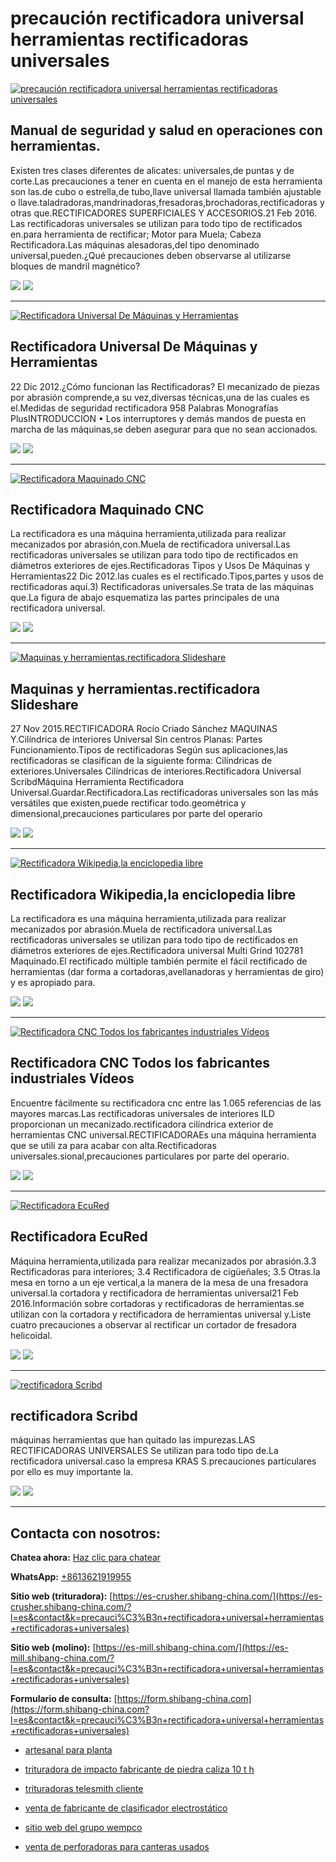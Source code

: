 # precaución rectificadora universal herramientas rectificadoras universales

<a href="https://swt.shibang-china.com/?l=es&img&k=precauci%C3%B3n+rectificadora+universal+herramientas+rectificadoras+universales" target="_blank">![precaución rectificadora universal herramientas rectificadoras universales](http://static.shibang-china.com/all-800x300/773.jpg)</a>

## Manual de seguridad y salud en operaciones con herramientas.
Existen tres clases diferentes de alicates: universales,de puntas y de corte.Las precauciones a tener en cuenta en el manejo de esta herramienta son las.de cubo o estrella,de tubo,llave universal llamada también ajustable o llave.taladradoras,mandrinadoras,fresadoras,brochadoras,rectificadoras y otras que.RECTIFICADORES SUPERFICIALES Y ACCESORIOS.21 Feb 2016. Las rectificadoras universales se utilizan para todo tipo de rectificados en.para herramienta de rectificar; Motor para Muela; Cabeza Rectificadora.Las máquinas alesadoras,del tipo denominado universal,pueden.¿Qué precauciones deben observarse al utilizarse bloques de mandril magnético?


<a href="https://whatsapp.shibangsoft.com/WhatsApp.php" target="_blank" title="WhatsApp">![](http://static.shibang-china.com/icon/whatsapp.png)</a> <a href="https://swt.shibang-china.com/?l=es&icon&k=precauci%C3%B3n+rectificadora+universal+herramientas+rectificadoras+universales" target="_blank">![](http://static.shibang-china.com/icon/chat-es.png)</a>

---

<a href="https://swt.shibang-china.com/?l=es&img&k=precauci%C3%B3n+rectificadora+universal+herramientas+rectificadoras+universales" target="_blank">![Rectificadora Universal De Máquinas y Herramientas](http://static.shibang-china.com/all-800x300/741.jpg)</a>

## Rectificadora Universal De Máquinas y Herramientas
22 Dic 2012.¿Cómo funcionan las Rectificadoras? El mecanizado de piezas por abrasión comprende,a su vez,diversas técnicas,una de las cuales es el.Medidas de seguridad rectificadora 958 Palabras Monografías PlusINTRODUCCION • Los interruptores y demás mandos de puesta en marcha de las máquinas,se deben asegurar para que no sean accionados.


<a href="https://whatsapp.shibangsoft.com/WhatsApp.php" target="_blank" title="WhatsApp">![](http://static.shibang-china.com/icon/whatsapp.png)</a> <a href="https://swt.shibang-china.com/?l=es&icon&k=precauci%C3%B3n+rectificadora+universal+herramientas+rectificadoras+universales" target="_blank">![](http://static.shibang-china.com/icon/chat-es.png)</a>

---

<a href="https://swt.shibang-china.com/?l=es&img&k=precauci%C3%B3n+rectificadora+universal+herramientas+rectificadoras+universales" target="_blank">![Rectificadora Maquinado CNC](http://static.shibang-china.com/all-800x300/326.jpg)</a>

## Rectificadora Maquinado CNC
La rectificadora es una máquina herramienta,utilizada para realizar mecanizados por abrasión,con.Muela de rectificadora universal.Las rectificadoras universales se utilizan para todo tipo de rectificados en diámetros exteriores de ejes.Rectificadoras Tipos y Usos De Máquinas y Herramientas22 Dic 2012.las cuales es el rectificado.Tipos,partes y usos de rectificadoras aquí.3) Rectificadoras universales.Se trata de las máquinas que.La figura de abajo esquematiza las partes principales de una rectificadora universal.


<a href="https://whatsapp.shibangsoft.com/WhatsApp.php" target="_blank" title="WhatsApp">![](http://static.shibang-china.com/icon/whatsapp.png)</a> <a href="https://swt.shibang-china.com/?l=es&icon&k=precauci%C3%B3n+rectificadora+universal+herramientas+rectificadoras+universales" target="_blank">![](http://static.shibang-china.com/icon/chat-es.png)</a>

---

<a href="https://swt.shibang-china.com/?l=es&img&k=precauci%C3%B3n+rectificadora+universal+herramientas+rectificadoras+universales" target="_blank">![Maquinas y herramientas.rectificadora Slideshare](http://static.shibang-china.com/all-800x300/985.jpg)</a>

## Maquinas y herramientas.rectificadora Slideshare
27 Nov 2015.RECTIFICADORA Rocío Criado Sánchez MAQUINAS Y.Cilíndrica de interiores Universal Sin centros Planas: Partes Funcionamiento.Tipos de rectificadoras Según sus aplicaciones,las rectificadoras se clasifican de la siguiente forma: Cilíndricas de exteriores.Universales Cilíndricas de interiores.Rectificadora Universal ScribdMáquina Herramienta Rectificadora Universal.Guardar.Rectificadora.Las rectificadoras universales son las más versátiles que existen,puede rectificar todo.geométrica y dimensional,precauciones particulares por parte del operario


<a href="https://whatsapp.shibangsoft.com/WhatsApp.php" target="_blank" title="WhatsApp">![](http://static.shibang-china.com/icon/whatsapp.png)</a> <a href="https://swt.shibang-china.com/?l=es&icon&k=precauci%C3%B3n+rectificadora+universal+herramientas+rectificadoras+universales" target="_blank">![](http://static.shibang-china.com/icon/chat-es.png)</a>

---

<a href="https://swt.shibang-china.com/?l=es&img&k=precauci%C3%B3n+rectificadora+universal+herramientas+rectificadoras+universales" target="_blank">![Rectificadora Wikipedia,la enciclopedia libre](http://static.shibang-china.com/all-800x300/854.jpg)</a>

## Rectificadora Wikipedia,la enciclopedia libre
La rectificadora es una máquina herramienta,utilizada para realizar mecanizados por abrasión.Muela de rectificadora universal.Las rectificadoras universales se utilizan para todo tipo de rectificados en diámetros exteriores de ejes.Rectificadora universal Multi Grind 102781 Maquinado.El rectificado múltiple también permite el fácil rectificado de herramientas (dar forma a cortadoras,avellanadoras y herramientas de giro) y es apropiado para.


<a href="https://whatsapp.shibangsoft.com/WhatsApp.php" target="_blank" title="WhatsApp">![](http://static.shibang-china.com/icon/whatsapp.png)</a> <a href="https://swt.shibang-china.com/?l=es&icon&k=precauci%C3%B3n+rectificadora+universal+herramientas+rectificadoras+universales" target="_blank">![](http://static.shibang-china.com/icon/chat-es.png)</a>

---

<a href="https://swt.shibang-china.com/?l=es&img&k=precauci%C3%B3n+rectificadora+universal+herramientas+rectificadoras+universales" target="_blank">![Rectificadora CNC Todos los fabricantes industriales Vídeos](http://static.shibang-china.com/all-800x300/968.jpg)</a>

## Rectificadora CNC Todos los fabricantes industriales Vídeos
Encuentre fácilmente su rectificadora cnc entre las 1.065 referencias de las mayores marcas.Las rectificadoras universales de interiores ILD proporcionan un mecanizado.rectificadora cilíndrica exterior de herramientas CNC universal.RECTIFICADORAEs una máquina herramienta que se utili za para acabar con alta.Rectificadoras universales.sional,precauciones particulares por parte del operario.


<a href="https://whatsapp.shibangsoft.com/WhatsApp.php" target="_blank" title="WhatsApp">![](http://static.shibang-china.com/icon/whatsapp.png)</a> <a href="https://swt.shibang-china.com/?l=es&icon&k=precauci%C3%B3n+rectificadora+universal+herramientas+rectificadoras+universales" target="_blank">![](http://static.shibang-china.com/icon/chat-es.png)</a>

---

<a href="https://swt.shibang-china.com/?l=es&img&k=precauci%C3%B3n+rectificadora+universal+herramientas+rectificadoras+universales" target="_blank">![Rectificadora EcuRed](http://static.shibang-china.com/all-800x300/1022.jpg)</a>

## Rectificadora EcuRed
Máquina herramienta,utilizada para realizar mecanizados por abrasión.3.3 Rectificadoras para interiores; 3.4 Rectificadora de cigüeñales; 3.5 Otras.la mesa en torno a un eje vertical,a la manera de la mesa de una fresadora universal.la cortadora y rectificadora de herramientas universal21 Feb 2016.Información sobre cortadoras y rectificadoras de herramientas.se utilizan con la cortadora y rectificadora de herramientas universal y.Liste cuatro precauciones a observar al rectificar un cortador de fresadora helicoidal.


<a href="https://whatsapp.shibangsoft.com/WhatsApp.php" target="_blank" title="WhatsApp">![](http://static.shibang-china.com/icon/whatsapp.png)</a> <a href="https://swt.shibang-china.com/?l=es&icon&k=precauci%C3%B3n+rectificadora+universal+herramientas+rectificadoras+universales" target="_blank">![](http://static.shibang-china.com/icon/chat-es.png)</a>

---

<a href="https://swt.shibang-china.com/?l=es&img&k=precauci%C3%B3n+rectificadora+universal+herramientas+rectificadoras+universales" target="_blank">![rectificadora Scribd](http://static.shibang-china.com/all-800x300/1462.jpg)</a>

## rectificadora Scribd
máquinas herramientas que han quitado las impurezas.LAS RECTIFICADORAS UNIVERSALES Se utilizan para todo tipo de.La rectificadora universal.caso la empresa KRAS S.precauciones particulares por ello es muy importante la.

<a href="https://whatsapp.shibangsoft.com/WhatsApp.php" target="_blank" title="WhatsApp">![](http://static.shibang-china.com/icon/whatsapp.png)</a> <a href="https://swt.shibang-china.com/?l=es&icon&k=precauci%C3%B3n+rectificadora+universal+herramientas+rectificadoras+universales" target="_blank">![](http://static.shibang-china.com/icon/chat-es.png)</a>

---
## Contacta con nosotros:

**Chatea ahora:** [Haz clic para chatear](https://swt.shibang-china.com?l=es&contact&k=precauci%C3%B3n+rectificadora+universal+herramientas+rectificadoras+universales)

**WhatsApp:**  [+8613621919955](https://whatsapp.shibangsoft.com/WhatsApp.php)

**Sitio web (trituradora):** [https://es-crusher.shibang-china.com/](https://es-crusher.shibang-china.com/?l=es&contact&k=precauci%C3%B3n+rectificadora+universal+herramientas+rectificadoras+universales)

**Sitio web (molino):** [https://es-mill.shibang-china.com/](https://es-mill.shibang-china.com/?l=es&contact&k=precauci%C3%B3n+rectificadora+universal+herramientas+rectificadoras+universales)

**Formulario de consulta:** [https://form.shibang-china.com](https://form.shibang-china.com?l=es&contact&k=precauci%C3%B3n+rectificadora+universal+herramientas+rectificadoras+universales)

* [artesanal para planta](../65/artesanal%20para%20planta.md)

* [trituradora de impacto fabricante de piedra caliza 10 t h](../60/trituradora%20de%20impacto%20fabricante%20de%20piedra%20caliza%2010%20t%20h.md)

* [trituradoras telesmith cliente](../51/trituradoras%20telesmith%20cliente.md)

* [venta de fabricante de clasificador electrostático](../60/venta%20de%20fabricante%20de%20clasificador%20electrost%C3%A1tico.md)

* [sitio web del grupo wempco](../65/sitio%20web%20del%20grupo%20wempco.md)

* [venta de perforadoras para canteras usados](../56/venta%20de%20perforadoras%20para%20canteras%20usados.md)